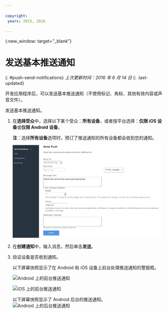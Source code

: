 ```yaml
---

copyright:
 years: 2015, 2016

---
```


{:new_window: target="_blank"}
# 发送基本推送通知
{: #push-send-notifications}
*上次更新时间：2016 年 6 月 14 日*
{: .last-updated}

开发应用程序后，可以发送基本推送通知（不使用标记、角标、其他有效内容或声音文件）。


发送基本推送通知。

1. 在**选择受众**中，选择以下某个受众：**所有设备**，或者按平台选择：**仅限 iOS 设备**或**仅限 Android 设备**。

	**注**：选择**所有设备**选项时，预订了推送通知的所有设备都会收到您的通知。

	![“通知”屏幕](images/tag_notification.jpg)

2. 在**创建通知**中，输入消息，然后单击**发送**。
3. 验证设备是否收到通知。

	以下屏幕快照显示了在 Android 和 iOS 设备上前台处理推送通知的警报框。

	![Android 上的前台推送通知](images/Android_Screenshot.jpg)

	![iOS 上的前台推送通知](images/iOS_Screenshot.jpg)

	以下屏幕快照显示了 Android 后台的推送通知。
 ![Android 上的后台推送通知](images/background.jpg)
